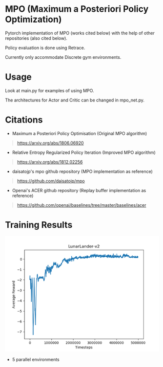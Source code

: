 # MPO (Maximum a Posteriori Policy Optimization)
Pytorch implementation of MPO (works cited below) with the help of other repositories (also cited below).

Policy evaluation is done using Retrace.

Currently only accommodate Discrete gym environments.

# Usage
Look at main.py for examples of using MPO.

The architectures for Actor and Critic can be changed in mpo_net.py.

# Citations
* Maximum a Posteriori Policy Optimisation (Original MPO algorithm)
>https://arxiv.org/abs/1806.06920

* Relative Entropy Regularized Policy Iteration (Improved MPO algorithm)
>https://arxiv.org/abs/1812.02256

* daisatojp's mpo github repository (MPO implementation as reference)
>https://github.com/daisatojp/mpo

* Openai's ACER github repository (Replay buffer implementation as reference)
>https://github.com/openai/baselines/tree/master/baselines/acer

# Training Results
![mpo_on_LunarLanderV2](lunarlander_mpo.png?raw=true)
- 5 parallel environments
